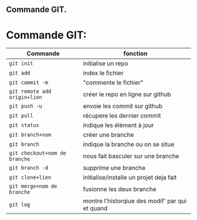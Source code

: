 Commande GIT.
-----------

# Commande GIT:

|Commande|fonction|
|--------|--------|
|`git init`|initialise un repo|
|`git add`|index le fichier|
|`git commit -m`|"commente le fichier"|
|`git remote add origin+lien`|créer le repo en ligne sur github|
|`git push -u`|envoie les commit sur github|
|`git pull`|récupere les dernier commit|
|`git status`|indique les élément à jour|
|`git branch+nom`|créer une branche|
|`git branch`|indique la branche ou on se situe|
|`git checkout+nom de branche`|nous fait basculer sur une branche|
|`git branch -d`|supprime une branche|
|`git clone+lien`|initialise/installe un projet deja fait|
|`git merge+nom de branche`|fusionne les deux branche|
|`git log`|montre l'historqiue des modif' par qui et quand| 
